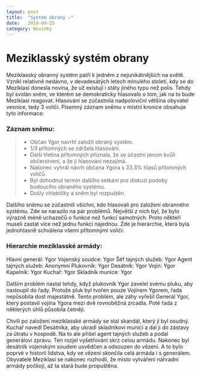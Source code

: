 ```yaml
---
layout: post
title:  "Systém obrany ⚔️"
date:   2019-09-25
category: Novinky
---
```


# Meziklasský systém obrany

Meziklasský obranný systém patří k jedněm z nejunikátnějších na světě. Vznikl relativně nedávno, v devadesátých letech minulého století, kdy se do Meziklasí donesla novina, že už existují i státy jiného typu než polis. Tehdy byl svolán sněm, ve kterém se demokraticky hlasovalo o  tom, jak na to bude Meziklasí reagovat. Hlasování se zúčastnila nadpoloviční většina obyvatel vesnice, tedy 3 voliči. Písemný záznam sněmu v místní kronice obsahuje tyto informace:

### Záznam sněmu:
> - Občan Ygor navrhl založit obraný systém. 
> - 1/3 přítomných se zdržela hlasování.
> - Další třetina přítomných přiznala, že se účastní jenom kvůli občerstvení, a že ji hlasování nezajímá.
> - Nakonec vyhrál návrh občana Ygora s 33.3% hlasů přítomných voličů.
> - Byl dohodnut termín dalšího setkání pro diskuzi podoby budoucího obraného systému.
> - Došly chlebíčky a sněm byl rozpuštěn.

Dalšího sněmu se zúčastnili všichni, kdo hlasovali pro založení obranného systému. Zde se narazilo na pár problémů. Největší z nich byl, že bylo výrazně méně uchazečů o funkce než funkcí samotných. Proto někteří museli zastat více než jednu funkci najednou. Zde je hierarchie, která byla jednohlasně schválena všemi přítomnými voliči:

### Hierarchie meziklasské armády:

Hlavní generál:			Ygor
Vojenský soudce:		Ygor
Šéf tajných služeb: 	Ygor
Agent tajných služeb: 	Anonymní
Plukovník:				Ygor
Desátník:				Ygor
Vojín:					Ygor
Kapelník:				Ygor
Kuchař:					Ygor
Skladník munice:		Ygor

Dalším problém nastal tehdy, když plukovník Ygor zavelel svému pluku, aby nastoupil do řady. Protože pluk byl tvořen pouze Vojínem Ygorem, řada nepůsobila dost majestátně. Tento problém, ale záhy vyřešil Generál Ygor, který postavil vojína Ygora mezi dvě rovnoběžná zrcadla. Poté řada z některých úhlů působila četněji. 

Chvíli po založení meziklasské armády se stal skandál, který jí byl osudný. Kuchař navedl Desátníka, aby ukradl skladníkovi munici a dal ji do zástavy za útratu v hospodě. Na to ale přišel agent tajných služeb a podal generálovi zprávu. Ten rozjel vyšetřování skrz celou armádu. Nakonec byl desátník vojenským soudem usvědčen a odsouzen do vězení. A to bylo poprvé v historii lidstva, kdy ve vězení skončila celá armáda i s generálem. Obyvatelé Meziklasí se nakonec rozhodli, že místo vytváření náhradní armády počkojí, až ta stará bude propuštěna.
